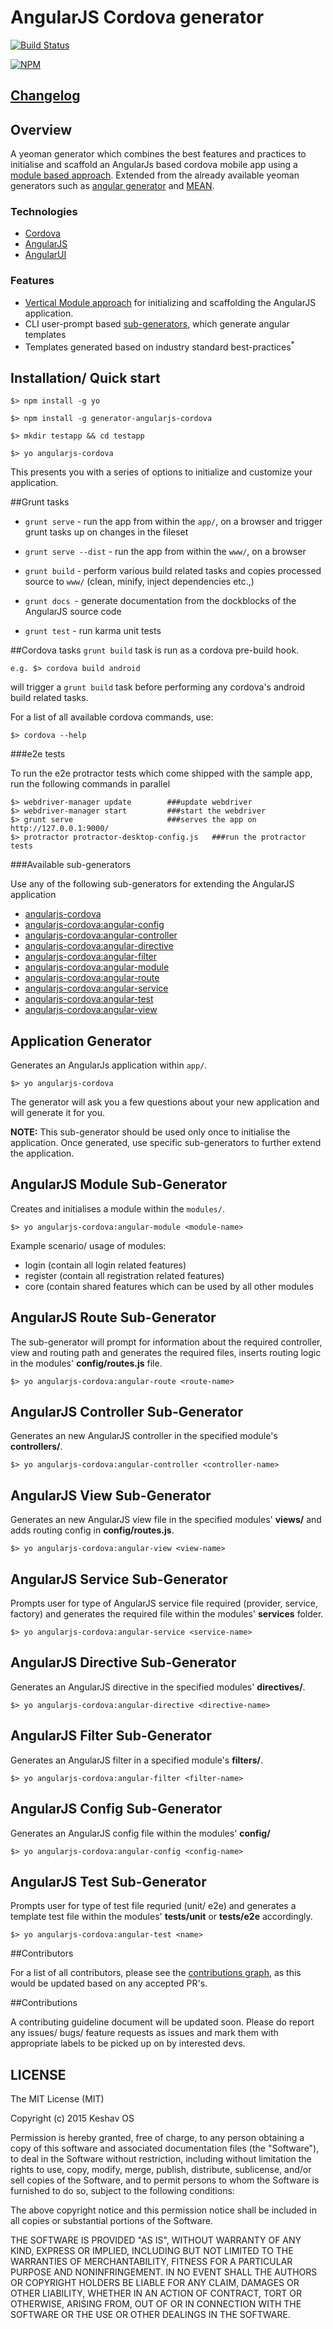 # AngularJS Cordova generator
[![Build Status](https://travis-ci.org/keshavos/generator-angularjs-cordova.svg)](https://travis-ci.org/keshavos/generator-angularjs-cordova)


[![NPM](https://nodei.co/npm/generator-angularjs-cordova.png?downloads=true)](https://nodei.co/npm/generator-angularjs-cordova/)


## [Changelog](https://github.com/keshavos/generator-angularjs-cordova/blob/master/docs/CHANGELOG.md)

## Overview

A yeoman generator which combines the best features and practices to initialise and scaffold an AngularJs based cordova mobile app using a [module based approach](http://meanjs.org/docs.html#angularjs-modules). Extended from the already available yeoman generators such as [angular generator](https://github.com/yeoman/generator-angular) and [MEAN](https://github.com/meanjs/generator-meanjs).

### Technologies

- [Cordova](http://phonegap.com)
- [AngularJS](http://angularjs.org)
- [AngularUI](http://angular-ui.github.io/)

### Features

* [Vertical Module approach](http://meanjs.org/docs.html#angularjs-modules) for initializing and scaffolding the AngularJS application.
* CLI user-prompt based [sub-generators](#available-sub-generators), which generate angular templates
* Templates generated based on industry standard best-practices<sup>*</sup>


## Installation/ Quick start

```
$> npm install -g yo

$> npm install -g generator-angularjs-cordova

$> mkdir testapp && cd testapp

$> yo angularjs-cordova

```
This presents you with a series of options to initialize and customize your application.

##Grunt tasks

- `grunt serve` - run the app from within the `app/`, on a browser and trigger grunt tasks up on changes in the fileset

- `grunt serve --dist` - run the app from within the `www/`, on a browser

- `grunt build` - perform various build related tasks and copies processed source to `www/` (clean, minify, inject dependencies etc.,)

- `grunt docs `- generate documentation from the dockblocks of the AngularJS source code

- `grunt test` - run karma unit tests

##Cordova tasks
`grunt build` task is run as a cordova pre-build hook.

```
e.g. $> cordova build android
```
will trigger a `grunt build` task before performing any cordova's android build related tasks.

For a list of all available cordova commands, use:

`$> cordova --help`


###e2e tests

To run the e2e protractor tests which come shipped with the sample app, run the following commands in parallel

```
$> webdriver-manager update        ###update webdriver
$> webdriver-manager start         ###start the webdriver
$> grunt serve                     ###serves the app on http://127.0.0.1:9000/
$> protractor protractor-desktop-config.js   ###run the protractor tests
```

###Available sub-generators

Use any of the following sub-generators for extending the AngularJS application

* [angularjs-cordova](#application-generator)
* [angularjs-cordova:angular-config](#angularjs-config-sub-generator)
* [angularjs-cordova:angular-controller](#angularjs-controller-sub-generator)
* [angularjs-cordova:angular-directive](#angularjs-directive-sub-generator)
* [angularjs-cordova:angular-filter](#angularjs-filter-sub-generator)
* [angularjs-cordova:angular-module](#angularjs-module-sub-generator)
* [angularjs-cordova:angular-route](#angularjs-route-sub-generator)
* [angularjs-cordova:angular-service](#angularjs-service-sub-generator)
* [angularjs-cordova:angular-test](#angularjs-test-sub-generator)
* [angularjs-cordova:angular-view](#angularjs-view-sub-generator)


## Application Generator

Generates an AngularJs application within `app/`.

```
$> yo angularjs-cordova
```

The generator will ask you a few questions about your new application and will generate it for you.

**NOTE:** This sub-generator should be used only once to initialise the application. Once generated, use specific sub-generators to further extend the application.

## AngularJS Module Sub-Generator

Creates and initialises a module within the `modules/`.

```
$> yo angularjs-cordova:angular-module <module-name>
```

Example scenario/ usage of modules:
- login (contain all login related features)
- register (contain  all registration related features)
- core (contain shared features which can be used by all other modules

## AngularJS Route Sub-Generator

The sub-generator will prompt for information about the required controller, view and routing path and generates the required files, inserts routing logic in the modules' **config/routes.js** file.

```
$> yo angularjs-cordova:angular-route <route-name>
```

## AngularJS Controller Sub-Generator

Generates an new AngularJS controller in the specified module's **controllers/**.

```
$> yo angularjs-cordova:angular-controller <controller-name>
```

## AngularJS View Sub-Generator

Generates an new AngularJS view file in the specified modules' **views/** and adds routing config in **config/routes.js**.

```
$> yo angularjs-cordova:angular-view <view-name>
```

## AngularJS Service Sub-Generator

Prompts user for type of AngularJS service file required (provider, service, factory) and generates the required file within the modules' **services** folder.

```
$> yo angularjs-cordova:angular-service <service-name>
```

## AngularJS Directive Sub-Generator

Generates an AngularJS directive in the specified modules' **directives/**.
```
$> yo angularjs-cordova:angular-directive <directive-name>
```

## AngularJS Filter Sub-Generator

Generates an AngularJS filter in a specified module's **filters/**.

```
$> yo angularjs-cordova:angular-filter <filter-name>
```

## AngularJS Config Sub-Generator

Generates an AngularJS config file within the modules' **config/**

```
$> yo angularjs-cordova:angular-config <config-name>
```

## AngularJS Test Sub-Generator

Prompts user for type of test file requried (unit/ e2e) and generates a template test file within the modules' **tests/unit** or **tests/e2e** accordingly.

```
$> yo angularjs-cordova:angular-test <name>
```

##Contributors

For a list of all contributors, please see the [contributions graph](https://github.com/keshavos/generator-angularjs-cordova/graphs/contributors), as this would be updated based on any accepted PR's.

##Contributions

A contributing guideline document will be updated soon. Please do report any issues/ bugs/ feature requests as issues and mark them with appropriate labels to be picked up on by interested devs.


## LICENSE

The MIT License (MIT)

Copyright (c) 2015 Keshav OS

Permission is hereby granted, free of charge, to any person obtaining a copy
of this software and associated documentation files (the "Software"), to deal
in the Software without restriction, including without limitation the rights
to use, copy, modify, merge, publish, distribute, sublicense, and/or sell
copies of the Software, and to permit persons to whom the Software is
furnished to do so, subject to the following conditions:

The above copyright notice and this permission notice shall be included in all
copies or substantial portions of the Software.

THE SOFTWARE IS PROVIDED "AS IS", WITHOUT WARRANTY OF ANY KIND, EXPRESS OR
IMPLIED, INCLUDING BUT NOT LIMITED TO THE WARRANTIES OF MERCHANTABILITY,
FITNESS FOR A PARTICULAR PURPOSE AND NONINFRINGEMENT. IN NO EVENT SHALL THE
AUTHORS OR COPYRIGHT HOLDERS BE LIABLE FOR ANY CLAIM, DAMAGES OR OTHER
LIABILITY, WHETHER IN AN ACTION OF CONTRACT, TORT OR OTHERWISE, ARISING FROM,
OUT OF OR IN CONNECTION WITH THE SOFTWARE OR THE USE OR OTHER DEALINGS IN THE
SOFTWARE.

